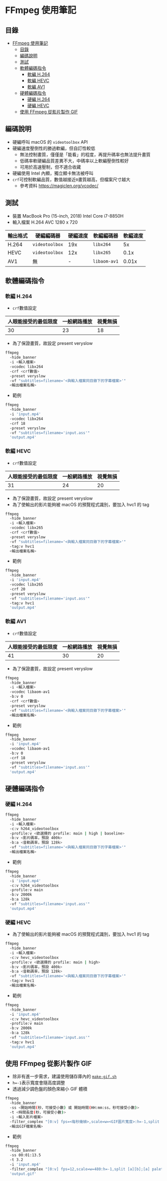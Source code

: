 # FFmpeg 使用筆記

## 目錄

- [FFmpeg 使用筆記](#ffmpeg-使用筆記)
  - [目錄](#目錄)
  - [編碼說明](#編碼說明)
  - [測試](#測試)
  - [軟體編碼指令](#軟體編碼指令)
    - [軟編 H.264](#軟編-h264)
    - [軟編 HEVC](#軟編-hevc)
    - [軟編 AV1](#軟編-av1)
  - [硬體編碼指令](#硬體編碼指令)
    - [硬編 H.264](#硬編-h264)
    - [硬編 HEVC](#硬編-hevc)
  - [使用 FFmpeg 從影片製作 GIF](#使用-ffmpeg-從影片製作-gif)

## 編碼說明

- 硬編呼叫 macOS 的 `videotoolbox` API
- 硬編速度壓倒性的勝過軟編，但自訂性較低
  - 無法控制畫質，僅僅是「能看」的程度，再提升碼率也無法提升畫質
  - 低碼率軟硬編品質差異不大，中碼率以上軟編壓倒性較好
  - 可用於高速壓制，但不適合收藏
- 硬編使用 Intel 內顯，獨立顯卡無法被呼叫
- `crf`可控制軟編品質，數值越接近`0`畫質越高，但檔案尺寸越大
  - 參考資料 <https://magiclen.org/vcodec/>

## 測試

- 裝置 MacBook Pro (15-inch, 2018) Intel Core i7-8850H
- 輸入檔案 H.264 AVC 1280 x 720

| 輸出格式 | 硬編編碼器     | 硬編速度 | 軟編編碼器   | 軟編速度 |
| -------- | -------------- | -------- | ------------ | -------- |
| H.264    | `videotoolbox` | 19x      | `libx264`    | 5x       |
| HEVC     | `videotoolbox` | 12x      | `libx265`    | 0.1x     |
| AV1      | 無             | -        | `libaom-av1` | 0.01x    |

## 軟體編碼指令

### 軟編 H.264

- `crf`數值設定

| 人眼能接受的最低限度 | 一般網路播放 | 視覺無損 |
| -------------------- | ------------ | -------- |
| 30                   | 23           | 18       |

- 為了保證畫質，故設定 present veryslow

```bash
ffmpeg
  -hide_banner
  -i <輸入檔案>
  -vcodec libx264
  -crf <crf數值>
  -preset veryslow
  -vf "subtitles=filename='<與輸入檔案同目錄下的字幕檔案>'"
  <輸出檔案名稱>
```

- 範例

```bash
ffmpeg
  -hide_banner
  -i 'input.mp4'
  -vcodec libx264
  -crf 18
  -preset veryslow
  -vf "subtitles=filename='input.ass'"
  'output.mp4'
```

### 軟編 HEVC

- `crf`數值設定

| 人眼能接受的最低限度 | 一般網路播放 | 視覺無損 |
| -------------------- | ------------ | -------- |
| 31                   | 24           | 20       |

- 為了保證畫質，故設定 present veryslow
- 為了使輸出的影片能夠被 macOS 的預覽程式識別，要加入 hvc1 的 tag

```bash
ffmpeg
  -hide_banner
  -i <輸入檔案>
  -vcodec libx265
  -crf <crf數值>
  -preset veryslow
  -vf "subtitles=filename='<與輸入檔案同目錄下的字幕檔案>'"
  -tag:v hvc1
  <輸出檔案名稱>
```

- 範例

```bash
ffmpeg
  -hide_banner
  -i 'input.mp4'
  -vcodec libx265
  -crf 20
  -preset veryslow
  -vf "subtitles=filename='input.ass'"
  -tag:v hvc1
  'output.mp4'
```

### 軟編 AV1

- `crf`數值設定

| 人眼能接受的最低限度 | 一般網路播放 | 視覺無損 |
| -------------------- | ------------ | -------- |
| 41                   | 30           | 20       |

- 為了保證畫質，故設定 present veryslow

```bash
ffmpeg
  -hide_banner
  -i <輸入檔案>
  -vcodec libaom-av1
  -b:v 0
  -crf <crf數值>
  -preset veryslow
  -vf "subtitles=filename='<與輸入檔案同目錄下的字幕檔案>'"
  <輸出檔案名稱>
```

- 範例

```bash
ffmpeg
  -hide_banner
  -i 'input.mp4'
  -vcodec libaom-av1
  -b:v 0
  -crf 18
  -preset veryslow
  -vf "subtitles=filename='input.ass'"
  'output.mp4'
```

## 硬體編碼指令

### 硬編 H.264

```bash
ffmpeg
  -hide_banner
  -i <輸入檔案>
  -c:v h264_videotoolbox
  -profile:v <欲選擇的 profile: main | high | baseline>
  -b:v <影片碼率，預設 400k>
  -b:a <音軌碼率，預設 128k>
  -vf "subtitles=filename='<與輸入檔案同目錄下的字幕檔案>'"
  <輸出檔案名稱>
```

- 範例

```bash
ffmpeg
  -hide_banner
  -i 'input.mp4'
  -c:v h264_videotoolbox
  -profile:v main
  -b:v 2000k
  -b:a 128k
  -vf "subtitles=filename='input.ass'"
  'output.mp4'
```

### 硬編 HEVC

- 為了使輸出的影片能夠被 macOS 的預覽程式識別，要加入 hvc1 的 tag

```bash
ffmpeg
  -hide_banner
  -i <輸入檔案>
  -c:v hevc_videotoolbox
  -profile:v <欲選擇的 profile: main | high>
  -b:v <影片碼率，預設 400k>
  -b:a <音軌碼率，預設 128k>
  -vf "subtitles=filename='<與輸入檔案同目錄下的字幕檔案>'"
  -tag:v hvc1
  <輸出檔案名稱>
```

- 範例

```bash
ffmpeg
  -hide_banner
  -i 'input.mp4'
  -c:v hevc_videotoolbox
  -profile:v main
  -b:v 2000k
  -b:a 128k
  -vf "subtitles=filename='input.ass'"
  -tag:v hvc1
  'output.mp4'
```

## 使用 FFmpeg 從影片製作 GIF

- 除非有進一步需求，建議使用儲存庫內的 [`make-gif.sh`](../scripts/make-gif.sh)
- `h=-1`表示寬度會隨高度調整
- 透過減少調色盤的顏色來縮小 GIF 體積

```bash
ffmpeg
  -hide_banner
  -ss <開始時間(秒，可接受小數) 或 開始時間(HH:mm:ss，秒可接受小數)>
  -t <時間長度(秒，可接受小數)>
  -i <輸入影片檔案>
  -filter_complex "[0:v] fps=<每秒幾幀>,scale=w=<GIF圖片寬度>:h=-1,split [a][b];[a] palettegen=stats_mode=single [p];[b][p] paletteuse=new=1"
  <輸出GIF檔案名稱>
```

- 範例

```bash
ffmpeg
  -hide_banner
  -ss 00:01:13.5
  -t 3.2
  -i 'input.mp4'
  -filter_complex "[0:v] fps=12,scale=w=480:h=-1,split [a][b];[a] palettegen=stats_mode=single [p];[b][p] paletteuse=new=1"
  'output.gif'
```

